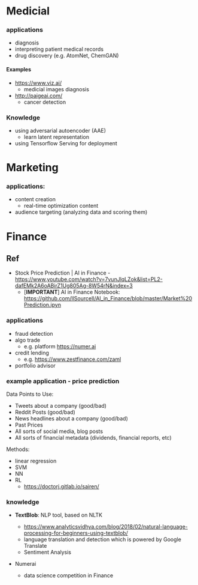 Medicial
========

### applications
- diagnosis
- interpreting patient medical records
- drug discovery (e.g. AtomNet, ChemGAN)

#### Examples
- https://www.viz.ai/
  - medicial images diagnosis
- http://paigeai.com/
  - cancer detection

### Knowledge
- using adversarial autoencoder (AAE)
  - learn latent representation
- using Tensorflow Serving for deployment

Marketing
=========

### applications:
- content creation
  - real-time optimization content
- audience targeting (analyzing data and scoring them)


Finance
=======

Ref
---
- Stock Price Prediction | AI in Finance - https://www.youtube.com/watch?v=7vunJlqLZok&list=PL2-dafEMk2A6oABirZ1Ug805Ag-8W54rN&index=3
  - [**IMPORTANT**] AI in Finance Notebook:  https://github.com/llSourcell/AI_in_Finance/blob/master/Market%20Prediction.ipyn

### applications
- fraud detection
- algo trade
  - e.g. platform https://numer.ai
- credit lending
  - e.g. https://www.zestfinance.com/zaml
- portfolio advisor


### example application - price prediction

Data Points to Use:
- Tweets about a company (good/bad)
- Reddit Posts (good/bad)
- News headlines about a company (good/bad)
- Past Prices
- All sorts of social media, blog posts
- All sorts of financial metadata (dividends, financial reports, etc)

Methods:
- linear regression
- SVM
- NN
- RL
  - https://doctorj.gitlab.io/sairen/

### knowledge
- **TextBlob**: NLP tool, based on NLTK
  - https://www.analyticsvidhya.com/blog/2018/02/natural-language-processing-for-beginners-using-textblob/
  - language translation and detection which is powered by Google Translate
  - Sentiment Analysis



- Numerai
  - data science competition in Finance
